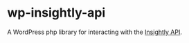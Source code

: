 # wp-insightly-api
A WordPress php library for interacting with the [Insightly API](https://api.insight.ly/v2.1/Help).
